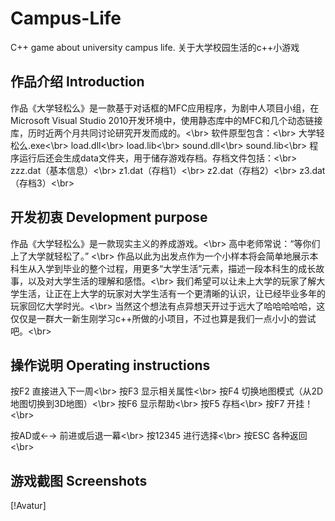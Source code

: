 # Campus-Life 

C++ game about university campus life. 关于大学校园生活的c++小游戏

## 作品介绍 Introduction
作品《大学轻松么》是一款基于对话框的MFC应用程序，为剧中人项目小组，在Microsoft Visual Studio 2010开发环境中，使用静态库中的MFC和几个动态链接库，历时近两个月共同讨论研究开发而成的。<\br>
软件原型包含：<\br>
大学轻松么.exe<\br>
load.dll<\br>
load.lib<\br>
sound.dll<\br>
sound.lib<\br>
程序运行后还会生成data文件夹，用于储存游戏存档。存档文件包括：<\br>
zzz.dat（基本信息）<\br>
z1.dat（存档1）<\br>
z2.dat（存档2）<\br>
z3.dat（存档3）<\br>

## 开发初衷 Development purpose

作品《大学轻松么》是一款现实主义的养成游戏。<\br>
高中老师常说：“等你们上了大学就轻松了。” <\br>
作品以此为出发点作为一个小样本将会简单地展示本科生从入学到毕业的整个过程，用更多“大学生活”元素，描述一段本科生的成长故事，以及对大学生活的理解和感悟。<\br>
我们希望可以让未上大学的玩家了解大学生活，让正在上大学的玩家对大学生活有一个更清晰的认识，让已经毕业多年的玩家回忆大学时光。<\br>
当然这个想法有点异想天开过于远大了哈哈哈哈哈，这仅仅是一群大一新生刚学习c++所做的小项目，不过也算是我们一点小小的尝试吧。<\br>

## 操作说明 Operating instructions

按F2 直接进入下一周<\br>
按F3 显示相关属性<\br>
按F4 切换地图模式（从2D地图切换到3D地图）<\br>
按F6 显示帮助<\br>
按F5 存档<\br>
按F7 开挂！<\br>

按AD或←→  前进或后退一幕<\br>
按12345      进行选择<\br>
按ESC        各种返回<\br>

## 游戏截图 Screenshots

[!Avatur]